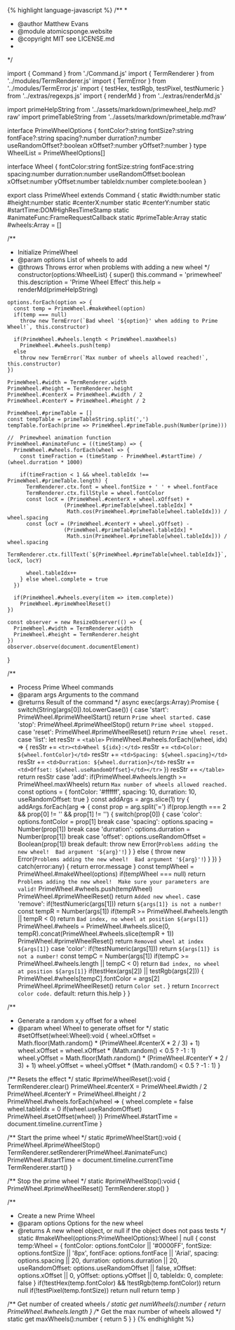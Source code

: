 {% highlight language-javascript %}
/**
 * 
 * @author Matthew Evans
 * @module atomicsponge.website
 * @copyright MIT see LICENSE.md
 * 
 */

import { Command } from './Command.js'
import { TermRenderer } from '../modules/TermRenderer.js'
import { TermError } from '../modules/TermError.js'
import { testHex, testRgb, testPixel, testNumeric } from '../extras/regexps.js'
import { renderMd } from '../extras/renderMd.js'

import primeHelpString from '../assets/markdown/primewheel_help.md?raw'
import primeTableString from '../assets/markdown/primetable.md?raw'

interface PrimeWheelOptions {
  fontColor?:string
  fontSize?:string
  fontFace?:string
  spacing?:number
  durration?:number
  useRandomOffset?:boolean
  xOffset?:number
  yOffset?:number
}
type WheelList = PrimeWheelOptions[]

interface Wheel {
  fontColor:string
  fontSize:string
  fontFace:string
  spacing:number
  durration:number
  useRandomOffset:boolean
  xOffset:number
  yOffset:number
  tableIdx:number
  complete:boolean
}

export class PrimeWheel extends Command {
  static #width:number
  static #height:number
  static #centerX:number
  static #centerY:number
  static #startTime:DOMHighResTimeStamp
  static #animateFunc:FrameRequestCallback
  static #primeTable:Array<number>
  static #wheels:Array<Wheel> = []

  /**
   * Initialize PrimeWheel
   * @param options List of wheels to add
   * @throws Throws error when problems with adding a new wheel
   */
  constructor(options:WheelList) {
    super()
    this.command = 'primewheel'
    this.description = 'Prime Wheel Effect'
    this.help = renderMd(primeHelpString)

    options.forEach(option => {
      const temp = PrimeWheel.#makeWheel(option)
      if(temp === null)
        throw new TermError(`Bad wheel '${option}' when adding to Prime Wheel!`, this.constructor)

      if(PrimeWheel.#wheels.length < PrimeWheel.maxWheels)
        PrimeWheel.#wheels.push(temp)
      else
        throw new TermError(`Max number of wheels allowed reached!`, this.constructor)
    })

    PrimeWheel.#width = TermRenderer.width
    PrimeWheel.#height = TermRenderer.height
    PrimeWheel.#centerX = PrimeWheel.#width / 2
    PrimeWheel.#centerY = PrimeWheel.#height / 2

    PrimeWheel.#primeTable = []
    const tempTable = primeTableString.split(',')
    tempTable.forEach(prime => PrimeWheel.#primeTable.push(Number(prime)))

    //  Primewheel animation function
    PrimeWheel.#animateFunc = ((timeStamp) => {
      PrimeWheel.#wheels.forEach(wheel => {
        const timeFraction = (timeStamp - PrimeWheel.#startTime) / (wheel.durration * 1000)

        if(timeFraction < 1 && wheel.tableIdx !== PrimeWheel.#primeTable.length) {
          TermRenderer.ctx.font = wheel.fontSize + ' ' + wheel.fontFace
          TermRenderer.ctx.fillStyle = wheel.fontColor
          const locX = (PrimeWheel.#centerX + wheel.xOffset) +
                      (PrimeWheel.#primeTable[wheel.tableIdx] *
                       Math.cos(PrimeWheel.#primeTable[wheel.tableIdx])) / wheel.spacing
          const locY = (PrimeWheel.#centerY + wheel.yOffset) -
                      (PrimeWheel.#primeTable[wheel.tableIdx] *
                       Math.sin(PrimeWheel.#primeTable[wheel.tableIdx])) / wheel.spacing
          TermRenderer.ctx.fillText(`${PrimeWheel.#primeTable[wheel.tableIdx]}`, locX, locY)

          wheel.tableIdx++
        } else wheel.complete = true
      })

      if(PrimeWheel.#wheels.every(item => item.complete))
        PrimeWheel.#primeWheelReset()
    })

    const observer = new ResizeObserver(() => {
      PrimeWheel.#width = TermRenderer.width
      PrimeWheel.#height = TermRenderer.height
    })
    observer.observe(document.documentElement)
  }

  /**
   * Process Prime Wheel commands
   * @param args Arguments to the command
   * @returns Result of the command
   */
  async exec(args:Array<string>):Promise<string> {
    switch(String(args[0]).toLowerCase()) {
      case 'start':
        PrimeWheel.#primeWheelStart()
        return `Prime wheel started.`
      case 'stop':
        PrimeWheel.#primeWheelStop()
        return `Prime wheel stopped.`
      case 'reset':
        PrimeWheel.#primeWheelReset()
        return `Prime wheel reset.`
      case 'list':
        let resStr = `<table>`
        PrimeWheel.#wheels.forEach((wheel, idx) => {
          resStr += `<tr><td>Wheel ${idx}:</td>`
          resStr += `<td>Color: ${wheel.fontColor}</td>`
          resStr += `<td>Spacing: ${wheel.spacing}</td>`
          resStr += `<td>Durration: ${wheel.durration}</td>`
          resStr += `<td>Offset: ${wheel.useRandomOffset}</td></tr>`
        })
        resStr += `</table>`
        return resStr
      case 'add':
        if(PrimeWheel.#wheels.length >= PrimeWheel.maxWheels)
          return `Max number of wheels allowed reached.`
        const options = {
          fontColor: '#ffffff',
          spacing: 10,
          durration: 10,
          useRandomOffset: true
        }
        const addArgs = args.slice(1)
        try {
          addArgs.forEach(arg => {
            const prop = arg.split('=')
            if(prop.length === 2 && prop[0] != '' && prop[1] != '') {
              switch(prop[0]) {
                case 'color':
                  options.fontColor = prop[1]
                  break
                case 'spacing':
                  options.spacing = Number(prop[1])
                  break
                case 'durration':
                  options.durration = Number(prop[1])
                  break
                case 'offset':
                  options.useRandomOffset = Boolean(prop[1])
                  break
                default:
                  throw new Error(`Problems adding the new wheel!  Bad argument '${arg}'!`)
              }
            } else {
              throw new Error(`Problems adding the new wheel!  Bad argument '${arg}'!`)
            }
          })
        } catch(error:any) { return error.message }
        const tempWheel = PrimeWheel.#makeWheel(options)
        if(tempWheel === null) return `Problems adding the new wheel!  Make sure your parameters are valid!`
        PrimeWheel.#wheels.push(tempWheel)
        PrimeWheel.#primeWheelReset()
        return `Added new wheel.`
      case 'remove':
        if(!testNumeric(args[1])) return `${args[1]} is not a number!`
        const tempR = Number(args[1])
        if(tempR >= PrimeWheel.#wheels.length || tempR < 0)
          return `Bad index, no wheel at position ${args[1]}`
        PrimeWheel.#wheels = PrimeWheel.#wheels.slice(0, tempR).concat(PrimeWheel.#wheels.slice(tempR + 1))
        PrimeWheel.#primeWheelReset()
        return `Removed wheel at index ${args[1]}`
      case 'color':
        if(!testNumeric(args[1])) return `${args[1]} is not a number!`
        const tempC = Number(args[1])
        if(tempC >= PrimeWheel.#wheels.length || tempC < 0)
          return `Bad index, no wheel at position ${args[1]}`
        if(testHex(args[2]) || testRgb(args[2])) {
          PrimeWheel.#wheels[tempC].fontColor = args[2]
          PrimeWheel.#primeWheelReset()
          return `Color set.`
        }
        return `Incorrect color code.`
      default:
        return this.help
    }
  }

  /**
   * Generate a random x,y offset for a wheel
   * @param wheel Wheel to generate offset for
   */
  static #setOffset(wheel:Wheel):void {
    wheel.xOffset = Math.floor(Math.random() * (PrimeWheel.#centerX * 2 / 3) + 1)
    wheel.xOffset = wheel.xOffset * (Math.random() < 0.5 ? -1 : 1)
    wheel.yOffset = Math.floor(Math.random() * (PrimeWheel.#centerY * 2 / 3) + 1)
    wheel.yOffset = wheel.yOffset * (Math.random() < 0.5 ? -1 : 1)
  }

  /** Resets the effect */
  static #primeWheelReset():void {
    TermRenderer.clear()
    PrimeWheel.#centerX = PrimeWheel.#width / 2
    PrimeWheel.#centerY = PrimeWheel.#height / 2
    PrimeWheel.#wheels.forEach(wheel => {
      wheel.complete = false
      wheel.tableIdx = 0
      if(wheel.useRandomOffset) PrimeWheel.#setOffset(wheel)
    })
    PrimeWheel.#startTime = <DOMHighResTimeStamp>document.timeline.currentTime
  }

  /** Start the prime wheel */
  static #primeWheelStart():void {
    PrimeWheel.#primeWheelStop()
    TermRenderer.setRenderer(PrimeWheel.#animateFunc)
    PrimeWheel.#startTime = <DOMHighResTimeStamp>document.timeline.currentTime
    TermRenderer.start()
  }

  /** Stop the prime wheel */
  static #primeWheelStop():void {
    PrimeWheel.#primeWheelReset()
    TermRenderer.stop()
  }

  /**
   * Create a new Prime Wheel
   * @param options Options for the new wheel
   * @returns A new wheel object, or null if the object does not pass tests
   */
  static #makeWheel(options:PrimeWheelOptions):Wheel | null {
    const temp:Wheel = {
      fontColor: options.fontColor || '#0000FF',
      fontSize: options.fontSize || '8px',
      fontFace: options.fontFace || 'Arial',
      spacing: options.spacing || 20,
      durration: options.durration || 20,
      useRandomOffset: options.useRandomOffset || false,
      xOffset: options.xOffset || 0,
      yOffset: options.yOffset || 0,
      tableIdx: 0,
      complete: false
    }
    if(!testHex(temp.fontColor) && !testRgb(temp.fontColor)) return null
    if(!testPixel(temp.fontSize)) return null
    return temp
  }

  /** Get number of created wheels */
  static get numWheels():number { return PrimeWheel.#wheels.length }
  /** Get the max number of wheels allowed */
  static get maxWheels():number { return 5 }
}
{% endhighlight %}
